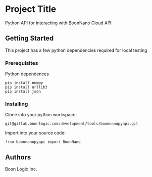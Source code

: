 # Project Title

Python API for interacting with BoonNano Cloud API

## Getting Started

This project has a few python dependencies required for local testing

### Prerequisites

Python dependences 

```
pip install numpy
pip install urllib3 
pip install json
```

### Installing

Clone into your python workspace:

```
git@gitlab.boonlogic.com:development/tools/boonnanopyapi.git
```

Import into your source code:

```
from boonnanopyapi import BoonNano
```

## Authors

Boon Logic Inc.
